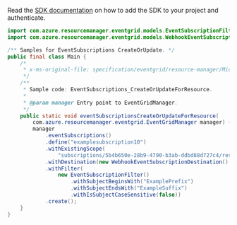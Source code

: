 Read the [SDK documentation](https://github.com/Azure/azure-sdk-for-java/blob/azure-resourcemanager-eventgrid_1.2.0-beta.2/sdk/eventgrid/azure-resourcemanager-eventgrid/README.md) on how to add the SDK to your project and authenticate.

```java
import com.azure.resourcemanager.eventgrid.models.EventSubscriptionFilter;
import com.azure.resourcemanager.eventgrid.models.WebhookEventSubscriptionDestination;

/** Samples for EventSubscriptions CreateOrUpdate. */
public final class Main {
    /*
     * x-ms-original-file: specification/eventgrid/resource-manager/Microsoft.EventGrid/preview/2021-10-15-preview/examples/EventSubscriptions_CreateOrUpdateForResource.json
     */
    /**
     * Sample code: EventSubscriptions_CreateOrUpdateForResource.
     *
     * @param manager Entry point to EventGridManager.
     */
    public static void eventSubscriptionsCreateOrUpdateForResource(
        com.azure.resourcemanager.eventgrid.EventGridManager manager) {
        manager
            .eventSubscriptions()
            .define("examplesubscription10")
            .withExistingScope(
                "subscriptions/5b4b650e-28b9-4790-b3ab-ddbd88d727c4/resourceGroups/examplerg/providers/Microsoft.EventHub/namespaces/examplenamespace1")
            .withDestination(new WebhookEventSubscriptionDestination().withEndpointUrl("https://requestb.in/15ksip71"))
            .withFilter(
                new EventSubscriptionFilter()
                    .withSubjectBeginsWith("ExamplePrefix")
                    .withSubjectEndsWith("ExampleSuffix")
                    .withIsSubjectCaseSensitive(false))
            .create();
    }
}
```
